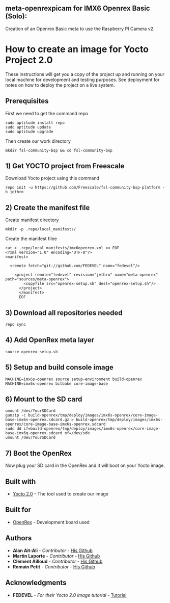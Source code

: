 ## meta-openrexpicam for IMX6 Openrex Basic (Solo):

Creation of an Openrex Basic meta to use the Raspberry PI Camera v2.

# How to create an image for Yocto Project 2.0

These instructions will get you a copy of the project up and running on your local machine for development and testing purposes. See deployment for notes on how to deploy the project on a live system.

## Prerequisites

First we need to get the command repo

```
sudo aptitude install repo
sudo aptitude update
sudo aptitude upgrade
```

Then create our work directory

```
mkdir fsl-community-bsp && cd fsl-community-bsp
```

## 1) Get YOCTO project from Freescale

Download Yocto project using this command

```
repo init -u https://github.com/Freescale/fsl-community-bsp-platform -b jethro
```

## 2) Create the manifest file


Create manifest directory

```
mkdir -p .repo/local_manifests/
```

Create the manifest filee

```
cat > .repo/local_manifests/imx6openrex.xml << EOF
<?xml version="1.0" encoding="UTF-8"?>
<manifest>

  <remote fetch="git://github.com/FEDEVEL" name="fedevel"/>

    <project remote="fedevel" revision="jethro" name="meta-openrex" path="sources/meta-openrex">
        <copyfile src="openrex-setup.sh" dest="openrex-setup.sh"/>
	  </project>
	  </manifest>
	  EOF
```

## 3) Download all repositories needed

```
repo sync
```

## 4) Add OpenRex meta layer

```
source openrex-setup.sh
```

## 5) Setup and build console image

```
MACHINE=imx6s-openrex source setup-environment build-openrex
MACHINE=imx6s-openrex bitbake core-image-base
```

## 6) Mount to the SD card

```
umount /dev/YourSDCard
gunzip -c build-openrex/tmp/deploy/images/imx6s-openrex/core-image-base-imx6s-openrex.sdcard.gz > build-openrex/tmp/deploy/images/imx6s-openrex/core-image-base-imx6s-openrex.sdcard
sudo dd if=build-openrex/tmp/deploy/images/imx6s-openrex/core-image-base-imx6q-openrex.sdcard of=/dev/sdb
umount /dev/YourSDCard
```

## 7) Boot the OpenRex

Now plug your SD card in the OpenRex and it will boot on your Yocto image.

## Built with

* [Yocto 2.0](https://www.yoctoproject.org/downloads/core/jethro20) - The tool used to create our image

## Built for

* [OpenRex](http://www.imx6rex.com/open-rex/) - Development board used

## Authors

* **Alan Ait-Ali** - *Contributor* - [His Github](https://github.com/Alanaitali)
* **Martin Laporte** - *Contributor* - [His Github](https://github.com/Zoyolin)
* **Clément Ailloud** - *Contributor* - [His Github](https://github.com/clement-ailloud)
* **Romain Petit** - *Contributor* - [His Github](https://github.com/petit-romain)

## Acknowledgments

* **FEDEVEL** - *For their Yocto 2.0 image tutorial* - [Tutorial](https://github.com/FEDEVEL/meta-openrex/)
